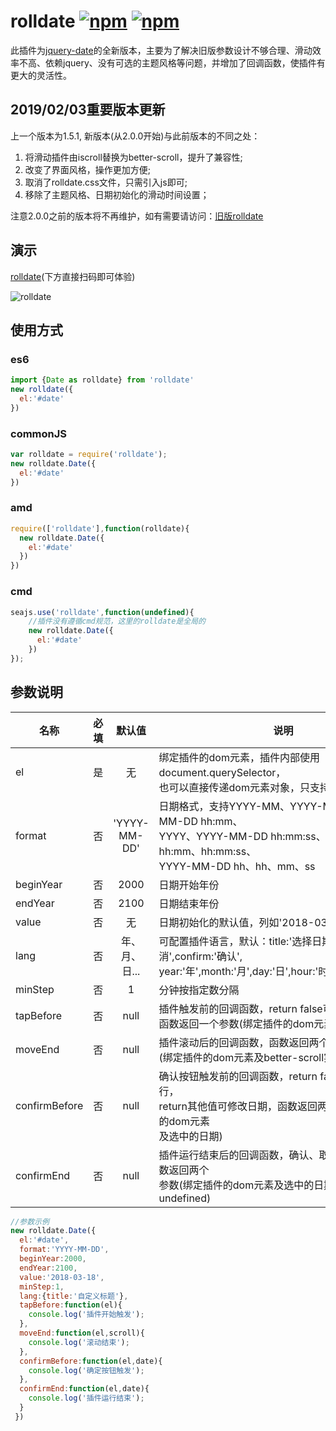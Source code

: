 # rolldate [![npm](https://img.shields.io/npm/v/rolldate.svg)](https://www.npmjs.com/package/rolldate) [![npm](https://img.shields.io/npm/dm/rolldate.svg)](https://www.npmjs.com/package/rolldate)
此插件为[jquery-date](https://github.com/weijhfly/jqueryDatePlugin "jquery-date")的全新版本，主要为了解决旧版参数设计不够合理、滑动效率不高、依赖jquery、没有可选的主题风格等问题，并增加了回调函数，使插件有更大的灵活性。
## 2019/02/03重要版本更新
上一个版本为1.5.1, 新版本(从2.0.0开始)与此前版本的不同之处： 

1. 将滑动插件由iscroll替换为better-scroll，提升了兼容性;  
2. 改变了界面风格，操作更加方便;  
3. 取消了rolldate.css文件，只需引入js即可;  
4. 移除了主题风格、日期初始化的滑动时间设置；  

注意2.0.0之前的版本将不再维护，如有需要请访问：[旧版rolldate](https://weijhfly.github.io/rolldate-index2.html "rolldate")
## 演示
[rolldate](https://weijhfly.github.io/rolldate-index.html "rolldate")(下方直接扫码即可体验)  

![rolldate](https://weijhfly.github.io/images/rolldate-demo.jpg)

## 使用方式
### es6
```js
import {Date as rolldate} from 'rolldate'
new rolldate({
  el:'#date'
})
```
### commonJS
```js
var rolldate = require('rolldate');
new rolldate.Date({
  el:'#date'
})
```
### amd
```js
require(['rolldate'],function(rolldate){
  new rolldate.Date({
    el:'#date'
  })
})
```
### cmd 
```js
seajs.use('rolldate',function(undefined){
    //插件没有遵循cmd规范，这里的rolldate是全局的
    new rolldate.Date({
      el:'#date'
    })
});
```
## 参数说明
名称|必填|默认值|说明
---|:-:|:-:|---
el|是|无|绑定插件的dom元素，插件内部使用document.querySelector，<br>也可以直接传递dom元素对象，只支持单个
format|否|'YYYY-MM-DD'|日期格式，支持YYYY-MM、YYYY-MM-DD、YYYY-MM-DD hh:mm、<br>YYYY、YYYY-MM-DD hh:mm:ss、MM、DD、hh:mm、hh:mm:ss、<br>YYYY-MM-DD hh、hh、mm、ss
beginYear|否|2000|日期开始年份
endYear|否|2100|日期结束年份
value|否|无|日期初始化的默认值，列如'2018-03-18'
lang|否|年、月、日...|可配置插件语言，默认：title:'选择日期',cancel:'取消',confirm:'确认',<br>year:'年',month:'月',day:'日',hour:'时',min:'分',sec:'秒'
minStep|否|1|分钟按指定数分隔
tapBefore|否|null|插件触发前的回调函数，return false可阻止插件执行，<br>函数返回一个参数(绑定插件的dom元素)
moveEnd|否|null|插件滚动后的回调函数，函数返回两个参数<br>(绑定插件的dom元素及better-scroll实例)
confirmBefore|否|null|确认按钮触发前的回调函数，return false可阻止插件执行，<br>return其他值可修改日期，函数返回两个参数(绑定插件的dom元素<br>及选中的日期)
confirmEnd|否|null|插件运行结束后的回调函数，确认、取消都会执行，函数返回两个<br>参数(绑定插件的dom元素及选中的日期，取消时日期为undefined)

```js
//参数示例
new rolldate.Date({
  el:'#date',
  format:'YYYY-MM-DD',
  beginYear:2000,
  endYear:2100,
  value:'2018-03-18',
  minStep:1,
  lang:{title:'自定义标题'},
  tapBefore:function(el){
    console.log('插件开始触发');
  },
  moveEnd:function(el,scroll){
    console.log('滚动结束');
  },
  confirmBefore:function(el,date){
    console.log('确定按钮触发');
  },
  confirmEnd:function(el,date){
    console.log('插件运行结束');
  }
 })
```

